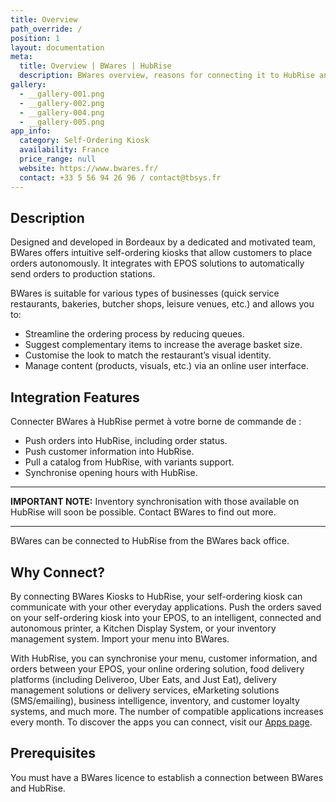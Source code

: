 ```yaml
---
title: Overview
path_override: /
position: 1
layout: documentation
meta:
  title: Overview | BWares | HubRise
  description: BWares overview, reasons for connecting it to HubRise and summary of integrated features. Synchronise data between your kiosk and your EPOS.
gallery:
  - __gallery-001.png
  - __gallery-002.png
  - __gallery-004.png
  - __gallery-005.png
app_info:
  category: Self-Ordering Kiosk
  availability: France
  price_range: null
  website: https://www.bwares.fr/
  contact: +33 5 56 94 26 96 / contact@tbsys.fr
---
```


## Description

Designed and developed in Bordeaux by a dedicated and motivated team, BWares offers intuitive self-ordering kiosks that allow customers to place orders autonomously. It integrates with EPOS solutions to automatically send orders to production stations.

BWares is suitable for various types of businesses (quick service restaurants, bakeries, butcher shops, leisure venues, etc.) and allows you to:

- Streamline the ordering process by reducing queues.
- Suggest complementary items to increase the average basket size.
- Customise the look to match the restaurant’s visual identity.
- Manage content (products, visuals, etc.) via an online user interface.

## Integration Features

Connecter BWares à HubRise permet à votre borne de commande de :

- Push orders into HubRise, including order status.
- Push customer information into HubRise.
- Pull a catalog from HubRise, with variants support.
- Synchronise opening hours with HubRise.

---

**IMPORTANT NOTE:** Inventory synchronisation with those available on HubRise will soon be possible. Contact BWares to find out more.

---

BWares can be connected to HubRise from the BWares back office.

## Why Connect?

By connecting BWares Kiosks to HubRise, your self-ordering kiosk can communicate with your other everyday applications. Push the orders saved on your self-ordering kiosk into your EPOS, to an intelligent, connected and autonomous printer, a Kitchen Display System, or your inventory management system. Import your menu into BWares.

With HubRise, you can synchronise your menu, customer information, and orders between your EPOS, your online ordering solution, food delivery platforms (including Deliveroo, Uber Eats, and Just Eat), delivery management solutions or delivery services, eMarketing solutions (SMS/emailing), business intelligence, inventory, and customer loyalty systems, and much more. The number of compatible applications increases every month. To discover the apps you can connect, visit our [Apps page](/apps).

## Prerequisites

You must have a BWares licence to establish a connection between BWares and HubRise.
